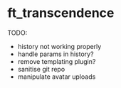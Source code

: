 # ft_transcendence

TODO:
- history not working properly
- handle params in history?
- remove templating plugin?
- sanitise git repo
- manipulate avatar uploads
